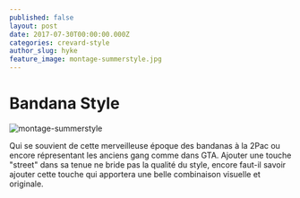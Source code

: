 ```yaml
---
published: false
layout: post
date: 2017-07-30T00:00:00.000Z
categories: crevard-style
author_slug: hyke
feature_image: montage-summerstyle.jpg
---
```

# Bandana Style

![montage-summerstyle](darkh2.github.io/img/montage-summerstyle.jpg)


Qui se souvient de cette merveilleuse époque des bandanas à la 2Pac ou encore répresentant les anciens gang comme dans GTA. Ajouter une touche "street" dans sa tenue ne bride pas la qualité du style, encore faut-il savoir ajouter cette touche qui apportera une belle combinaison visuelle et originale.
